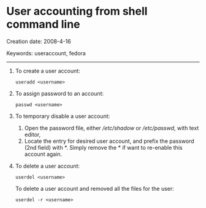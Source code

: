 # User accounting from shell command line

Creation date: 2008-4-16

Keywords: useraccount, fedora

<hr>

1. To create a user account:

   `useradd <username>`


1. To assign password to an account:

   `passwd <username>`


1. To temporary disable a user account:
   1. Open the password file, either */etc/shadow* or */etc/passwd*, with text editor,
   1. Locate the entry for desired user account, and prefix the password (2nd field) with *. Simply remove the * if want to re-enable this account again.

1. To delete a user account:

   `userdel <username>`

   To delete a user account and removed all the files for the user:

   `userdel -r <username>`
